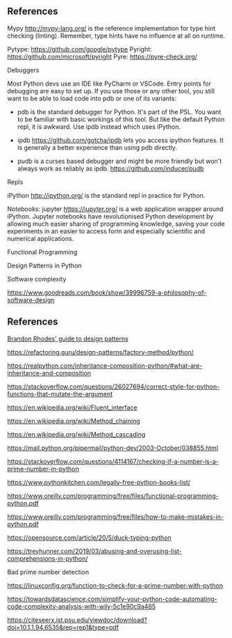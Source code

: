 ## References

Mypy http://mypy-lang.org/ is the reference implementation for type
hint checking (linting). Remember, type hints have no influence at all
on runtime.

Pytype: https://github.com/google/pytype
Pyright: https://github.com/microsoft/pyright
Pyre: https://pyre-check.org/

Debuggers

Most Python devs use an IDE like PyCharm or VSCode. Entry
points for debugging are easy to set up. If you use those or
any other tool, you still want to be able to load code into pdb or one
of its variants:

* pdb is the standard debugger for Python. It's part of the PSL. You
want to be familiar with basic workings of this tool. But like the
default Python repl, it is awkward. Use ipdb instead which uses
iPython.

* ipdb https://github.com/gotcha/ipdb lets you access ipython
  features. It is generally a better experience than using pdb
  directly.

* pudb is a curses based debugger and might be more friendly but won't
always work as reliably as ipdb. https://github.com/inducer/pudb

Repls

iPython http://ipython.org/ is the standard repl in practice for Python. 

Notebooks: jupyter https://jupyter.org/ is a web application wrapper
around iPython. Jupyter notebooks have revolutionised Python
development by allowing much easier sharing of programming knowledge,
saving your code experiments in an easier to access form and
especially scientific and numerical applications.



Functional Programming

Design Patterns in Python

Software complexity

https://www.goodreads.com/book/show/39996759-a-philosophy-of-software-design

## References

[Brandon Rhodes' guide to design patterns](https://python-patterns.guide/)

<https://refactoring.guru/design-patterns/factory-method/python/>

<https://realpython.com/inheritance-composition-python/#what-are-inheritance-and-composition>

https://stackoverflow.com/questions/26027694/correct-style-for-python-functions-that-mutate-the-argument

https://en.wikipedia.org/wiki/Fluent_interface

https://en.wikipedia.org/wiki/Method_chaining

https://en.wikipedia.org/wiki/Method_cascading

https://mail.python.org/pipermail/python-dev/2003-October/038855.html


https://stackoverflow.com/questions/4114167/checking-if-a-number-is-a-prime-number-in-python

https://www.pythonkitchen.com/legally-free-python-books-list/

https://www.oreilly.com/programming/free/files/functional-programming-python.pdf

https://www.oreilly.com/programming/free/files/how-to-make-mistakes-in-python.pdf


https://opensource.com/article/20/5/duck-typing-python

https://treyhunner.com/2019/03/abusing-and-overusing-list-comprehensions-in-python/

Bad prime number detection

https://linuxconfig.org/function-to-check-for-a-prime-number-with-python



https://towardsdatascience.com/simplify-your-python-code-automating-code-complexity-analysis-with-wily-5c1e90c9a485


https://citeseerx.ist.psu.edu/viewdoc/download?doi=10.1.1.94.6535&rep=rep1&type=pdf


